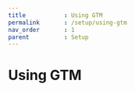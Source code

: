 ```yaml
---
title			: Using GTM
permalink		: /setup/using-gtm
nav_order		: 1
parent			: Setup
---
```


# Using GTM
